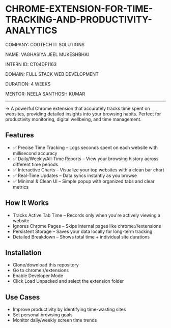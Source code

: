 # CHROME-EXTENSION-FOR-TIME-TRACKING-AND-PRODUCTIVITY-ANALYTICS
COMPANY: CODTECH IT SOLUTIONS

NAME: VAGHASIYA JEEL MUKESHBHAI

INTERN ID: CT04DF1163

DOMAIN: FULL STACK WEB DEVELOPMENT

DURATION: 4 WEEKS

MENTOR: NEELA SANTHOSH KUMAR

---
-> A powerful Chrome extension that accurately tracks time spent on websites, providing detailed insights into your browsing habits. Perfect for productivity monitoring, digital wellbeing, and time management.
## Features
- ✅ Precise Time Tracking – Logs seconds spent on each website with millisecond accuracy
- ✅ Daily/Weekly/All-Time Reports – View your browsing history across different time periods
- ✅ Interactive Charts – Visualize your top websites with a clean bar chart
- ✅ Real-Time Updates – Data syncs instantly as you browse
- ✅ Minimal & Clean UI – Simple popup with organized tabs and clear metrics

## How It Works
- Tracks Active Tab Time – Records only when you're actively viewing a website
- Ignores Chrome Pages – Skips internal pages like chrome://extensions
- Persistent Storage – Saves your data locally for long-term tracking
- Detailed Breakdown – Shows total time + individual site durations

## Installation
- Clone/download this repository
- Go to chrome://extensions
- Enable Developer Mode
- Click Load Unpacked and select the extension folder

## Use Cases
- Improve productivity by identifying time-wasting sites
- Set personal browsing goals
- Monitor daily/weekly screen time trends
